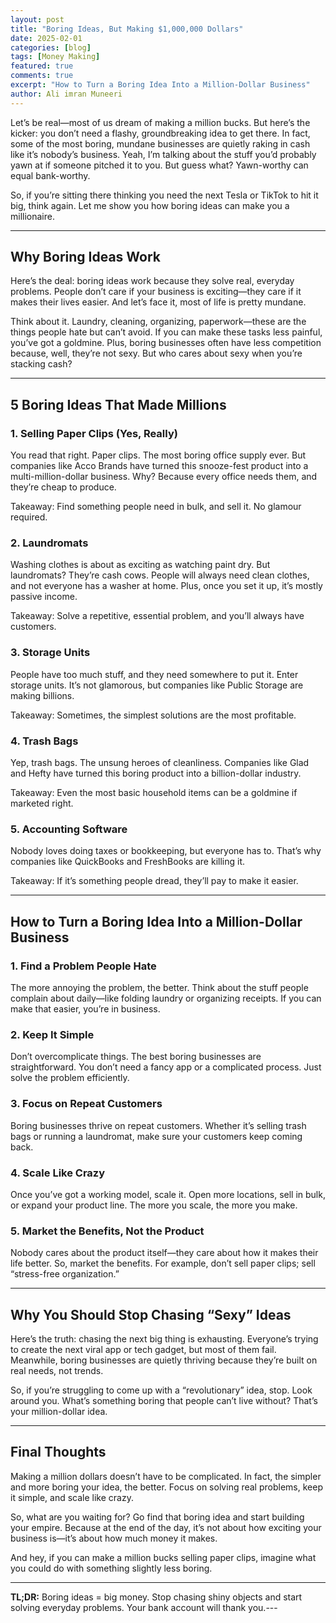 ```yaml
---
layout: post
title: "Boring Ideas, But Making $1,000,000 Dollars"
date: 2025-02-01
categories: [blog]
tags: [Money Making]
featured: true
comments: true
excerpt: "How to Turn a Boring Idea Into a Million-Dollar Business"
author: Ali imran Muneeri
---
```




Let’s be real—most of us dream of making a million bucks. But here’s the kicker: you don’t need a flashy, groundbreaking idea to get there. In fact, some of the most boring, mundane businesses are quietly raking in cash like it’s nobody’s business. Yeah, I’m talking about the stuff you’d probably yawn at if someone pitched it to you. But guess what? Yawn-worthy can equal bank-worthy.

So, if you’re sitting there thinking you need the next Tesla or TikTok to hit it big, think again. Let me show you how boring ideas can make you a millionaire.

---

## Why Boring Ideas Work

Here’s the deal: boring ideas work because they solve real, everyday problems. People don’t care if your business is exciting—they care if it makes their lives easier. And let’s face it, most of life is pretty mundane.

Think about it. Laundry, cleaning, organizing, paperwork—these are the things people hate but can’t avoid. If you can make these tasks less painful, you’ve got a goldmine. Plus, boring businesses often have less competition because, well, they’re not sexy. But who cares about sexy when you’re stacking cash?

---

## 5 Boring Ideas That Made Millions

### 1. **Selling Paper Clips (Yes, Really)**

You read that right. Paper clips. The most boring office supply ever. But companies like Acco Brands have turned this snooze-fest product into a multi-million-dollar business. Why? Because every office needs them, and they’re cheap to produce.

Takeaway: Find something people need in bulk, and sell it. No glamour required.

### 2. **Laundromats**

Washing clothes is about as exciting as watching paint dry. But laundromats? They’re cash cows. People will always need clean clothes, and not everyone has a washer at home. Plus, once you set it up, it’s mostly passive income.

Takeaway: Solve a repetitive, essential problem, and you’ll always have customers.

### 3. **Storage Units**

People have too much stuff, and they need somewhere to put it. Enter storage units. It’s not glamorous, but companies like Public Storage are making billions.

Takeaway: Sometimes, the simplest solutions are the most profitable.

### 4. **Trash Bags**

Yep, trash bags. The unsung heroes of cleanliness. Companies like Glad and Hefty have turned this boring product into a billion-dollar industry.

Takeaway: Even the most basic household items can be a goldmine if marketed right.

### 5. **Accounting Software**

Nobody loves doing taxes or bookkeeping, but everyone has to. That’s why companies like QuickBooks and FreshBooks are killing it.

Takeaway: If it’s something people dread, they’ll pay to make it easier.

---

## How to Turn a Boring Idea Into a Million-Dollar Business

### 1. **Find a Problem People Hate**

The more annoying the problem, the better. Think about the stuff people complain about daily—like folding laundry or organizing receipts. If you can make that easier, you’re in business.

### 2. **Keep It Simple**

Don’t overcomplicate things. The best boring businesses are straightforward. You don’t need a fancy app or a complicated process. Just solve the problem efficiently.

### 3. **Focus on Repeat Customers**

Boring businesses thrive on repeat customers. Whether it’s selling trash bags or running a laundromat, make sure your customers keep coming back.

### 4. **Scale Like Crazy**

Once you’ve got a working model, scale it. Open more locations, sell in bulk, or expand your product line. The more you scale, the more you make.

### 5. **Market the Benefits, Not the Product**

Nobody cares about the product itself—they care about how it makes their life better. So, market the benefits. For example, don’t sell paper clips; sell “stress-free organization.”

---

## Why You Should Stop Chasing “Sexy” Ideas

Here’s the truth: chasing the next big thing is exhausting. Everyone’s trying to create the next viral app or tech gadget, but most of them fail. Meanwhile, boring businesses are quietly thriving because they’re built on real needs, not trends.

So, if you’re struggling to come up with a “revolutionary” idea, stop. Look around you. What’s something boring that people can’t live without? That’s your million-dollar idea.

---

## Final Thoughts

Making a million dollars doesn’t have to be complicated. In fact, the simpler and more boring your idea, the better. Focus on solving real problems, keep it simple, and scale like crazy.

So, what are you waiting for? Go find that boring idea and start building your empire. Because at the end of the day, it’s not about how exciting your business is—it’s about how much money it makes.

And hey, if you can make a million bucks selling paper clips, imagine what you could do with something slightly less boring.

---

**TL;DR:** Boring ideas = big money. Stop chasing shiny objects and start solving everyday problems. Your bank account will thank you.---
